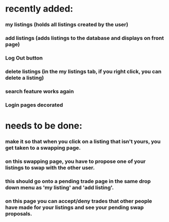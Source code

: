 
# recently added:

### my listings (holds all listings created by the user)
### add listings (adds listings to the database and displays on front page)
### Log Out button
### delete listings (in the my listings tab, if you right click, you can delete a listing)
### search feature works again
### Login pages decorated

# needs to be done:
### make it so that when you click on a listing that isn't yours, you get taken to a swapping page.
### on this swapping page, you have to propose one of your listings to swap with the other user.
### this should go onto a pending trade page in the same drop down menu as 'my listing' and 'add listing'.
### on this page you can accept/deny trades that other people have made for your listings and see your pending swap proposals.
